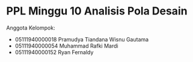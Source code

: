 # PPL Minggu 10 Analisis Pola Desain

Anggota Kelompok:
- 05111940000018     Pramudya Tiandana Wisnu Gautama
- 05111940000054     Muhammad Rafki Mardi
- 05111940000152     Ryan Fernaldy